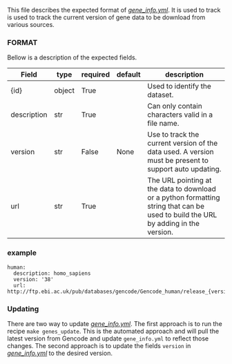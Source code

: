 This file describes the expected format of *[gene_info.yml](./gene_info.yml)*. It is used to track is used to track the
current
version of
gene data to be download from various sources.

### FORMAT

Bellow is a description of the expected fields.

| Field       | type   | required | default | description                                                                                                                        |
|-------------|--------|----------|---------|------------------------------------------------------------------------------------------------------------------------------------|
| {id}        | object | True     |         | Used to identify the dataset.                                                                                                      |
| description | str    | True     |         | Can only contain characters valid in a file name.                                                                                  |
| version     | str    | False    | None    | Use to track the current version of the data used. A version must be present to support auto updating.                             |
| url         | str    | True     |         | The URL pointing at the data to download or a python formatting string that can be used to build the URL by adding in the version. |

### example

```
human:
  description: homo_sapiens
  version: '38'
  url: http://ftp.ebi.ac.uk/pub/databases/gencode/Gencode_human/release_{version}/gencode.v{version}.primary_assembly.annotation.gtf.gz      
```

### Updating

There are two way to update *[gene_info.yml](./gene_info.yml)*.
The first approach is to run the recipe `make genes_update`. This is the automated approach and will pull the latest
version from Gencode and update `gene_info.yml` to reflect those changes. The second approach is to update the fields
`version` in *[gene_info.yml](./gene_info.yml)* to the desired version.
